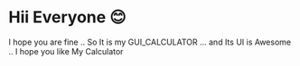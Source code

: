 # Hii Everyone 😊
I hope you are fine ..
So It is my GUI_CALCULATOR ...
and Its UI is Awesome ..
I hope you like My Calculator
